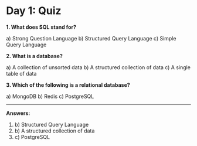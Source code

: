 # Day 1: Quiz

**1. What does SQL stand for?**

a) Strong Question Language
b) Structured Query Language
c) Simple Query Language

**2. What is a database?**

a) A collection of unsorted data
b) A structured collection of data
c) A single table of data

**3. Which of the following is a relational database?**

a) MongoDB
b) Redis
c) PostgreSQL

---

**Answers:**

1.  b) Structured Query Language
2.  b) A structured collection of data
3.  c) PostgreSQL
